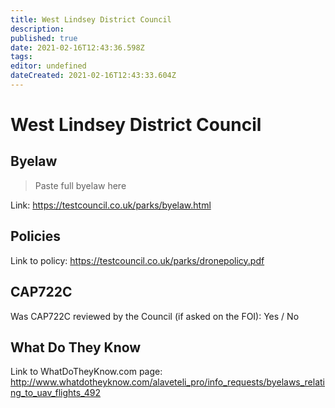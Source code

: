 ```yaml
---
title: West Lindsey District Council
description: 
published: true
date: 2021-02-16T12:43:36.598Z
tags: 
editor: undefined
dateCreated: 2021-02-16T12:43:33.604Z
---
```


# West Lindsey District Council


## Byelaw
> Paste full byelaw here

Link:
https://testcouncil.co.uk/parks/byelaw.html

## Policies
Link to policy:
https://testcouncil.co.uk/parks/dronepolicy.pdf

## CAP722C

Was CAP722C reviewed by the Council (if asked on the FOI): Yes / No

## What Do They Know

Link to WhatDoTheyKnow.com page:
http://www.whatdotheyknow.com/alaveteli_pro/info_requests/byelaws_relating_to_uav_flights_492

